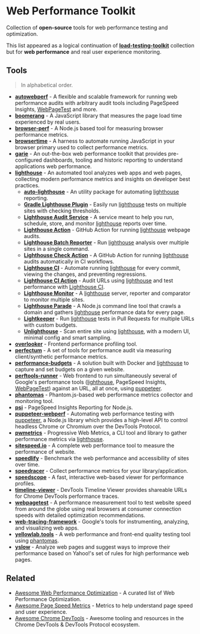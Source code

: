 # Web Performance Toolkit

Collection of __open-source__ tools for web performance testing and optimization.

This list appeared as a logical continuation of [__load-testing-toolkit__](https://github.com/aliesbelik/load-testing-toolkit) collection but for __web performance__ and real user experience monitoring.

## Tools

> In alphabetical order.

* [__autowebperf__](https://github.com/GoogleChromeLabs/AutoWebPerf) - A flexible and scalable framework for running web performance audits with arbitrary audit tools including PageSpeed Insights, [WebPageTest](https://github.com/catchpoint/WebPageTest) and more.
* [__boomerang__](https://github.com/akamai/boomerang) - A JavaScript library that measures the page load time experienced by real users.
* [__browser-perf__](https://github.com/axemclion/browser-perf) - A Node.js based tool for measuring browser performance metrics.
* [__browsertime__](https://github.com/sitespeedio/browsertime) - A harness to automate running JavaScript in your browser primary used to collect performance metrics.
* [__garie__](https://github.com/boyney123/garie) - An out-the-box web performance toolkit that provides pre-configured dashboards, tooling and historic reporting to understand applications web performance.
* [__lighthouse__](https://github.com/GoogleChrome/lighthouse) - An automated tool analyzes web apps and web pages, collecting modern performance metrics and insights on developer best practices.
  * [__auto-lighthouse__](https://github.com/TGiles/auto-lighthouse) - An utility package for automating [lighthouse](https://github.com/GoogleChrome/lighthouse) reporting.
  * [__Gradle Lighthouse Plugin__](https://github.com/wttech/gradle-lighthouse-plugin) - Easily run [lighthouse](https://github.com/GoogleChrome/lighthouse) tests on multiple sites with checking thresholds.
  * [__Lighthouse Audit Service__](https://github.com/spotify/lighthouse-audit-service) - A service meant to help you run, schedule, store, and monitor [lighthouse](https://github.com/GoogleChrome/lighthouse) reports over time.
  * [__Lighthouse Action__](https://github.com/jakejarvis/lighthouse-action) - GitHub Action for running [lighthouse](https://github.com/GoogleChrome/lighthouse) webpage audits.
  * [__Lighthouse Batch Reporter__](https://github.com/mikestead/lighthouse-batch) - Run [lighthouse](https://github.com/GoogleChrome/lighthouse) analysis over multiple sites in a single command.
  * [__Lighthouse Check Action__](https://github.com/foo-software/lighthouse-check-action) - A GitHub Action for running [lighthouse](https://github.com/GoogleChrome/lighthouse) audits automatically in CI workflows.
  * [__Lighthouse CI__](https://github.com/GoogleChrome/lighthouse-ci) - Automate running [lighthouse](https://github.com/GoogleChrome/lighthouse) for every commit, viewing the changes, and preventing regressions.
  * [__Lighthouse CI Action__](https://github.com/treosh/lighthouse-ci-action) - Audit URLs using [lighthouse](https://github.com/GoogleChrome/lighthouse) and test performance with [Lighthouse CI](https://github.com/GoogleChrome/lighthouse-ci).
  * [__Lighthouse Monitor__](https://github.com/Verivox/lighthouse-monitor) - A [lighthouse](https://github.com/GoogleChrome/lighthouse) server, reporter and comparator to monitor multiple sites.
  * [__Lighthouse Parade__](https://github.com/cloudfour/lighthouse-parade) - A Node.js command line tool that crawls a domain and gathers [lighthouse](https://github.com/GoogleChrome/lighthouse) performance data for every page.
  * [__Lightkeeper__](https://github.com/lfre/lightkeeper) - Run [lighthouse](https://github.com/GoogleChrome/lighthouse) tests in Pull Requests for multiple URLs with custom budgets.
  * [__Unlighthouse__](https://github.com/harlan-zw/unlighthouse) - Scan entire site using [lighthouse](https://github.com/GoogleChrome/lighthouse), with a modern UI, minimal config and smart sampling.
* [__overlooker__](https://github.com/overlookerjs/overlooker) - Frontend performance profiling tool.
* [__perfectum__](https://github.com/Tinkoff/perfectum) - A set of tools for performance audit via measuring client/synthetic performance metrics.
* [__performance-budgets__](https://github.com/boyney123/performance-budgets) - A solution built with Docker and [lighthouse](https://github.com/GoogleChrome/lighthouse) to capture and set budgets on a given website.
* [__perftools-runner__](https://github.com/GoogleChromeLabs/perftools-runner) - Web frontend to run simultaneously several of Google's performance tools ([lighthouse](https://github.com/GoogleChrome/lighthouse), PageSpeed Insights, [WebPageTest](https://github.com/catchpoint/WebPageTest)) against an URL, all at once, using [puppeteer](https://github.com/puppeteer/puppeteer).
* [__phantomas__](https://github.com/macbre/phantomas) - Phantom.js-based web performance metrics collector and monitoring tool.
* [__psi__](https://github.com/GoogleChromeLabs/psi) - PageSpeed Insights Reporting for Node.js.
* [__puppeteer-webperf__](https://github.com/addyosmani/puppeteer-webperf) - Automating web performance testing with [puppeteer](https://github.com/puppeteer/puppeteer), a Node.js library which provides a high-level API to control headless Chrome or Chromium over the DevTools Protocol.
* [__pwmetrics__](https://github.com/paulirish/pwmetrics) - Progressive Web Metrics, a CLI tool and library to gather performance metrics via [lighthouse](https://github.com/GoogleChrome/lighthouse).
* [__sitespeed.io__](https://github.com/sitespeedio/sitespeed.io) - A complete web performance tool to measure the performance of website.
* [__speedlify__](https://github.com/zachleat/speedlify) - Benchmark the web performance and accessibility of sites over time.
* [__speedracer__](https://github.com/speedracer/speedracer) - Collect performance metrics for your library/application.
* [__speedscope__](https://github.com/jlfwong/speedscope) - A fast, interactive web-based viewer for performance profiles.
* [__timeline-viewer__](https://github.com/ChromeDevTools/timeline-viewer) - DevTools Timeline Viewer provides shareable URLs for Chrome DevTools performance traces.
* [__webpagetest__](https://github.com/catchpoint/WebPageTest) - A performance measurement tool to test website speed from around the globe using real browsers at consumer connection speeds with detailed optimization recommendations.
* [__web-tracing-framework__](https://github.com/google/tracing-framework) - Google's tools for instrumenting, analyzing, and visualizing web apps.
* [__yellowlab.tools__](https://github.com/YellowLabTools/YellowLabTools) - A web performance and front-end quality testing tool using [phantomas](https://github.com/macbre/phantomas).
* [__yslow__](https://github.com/marcelduran/yslow) - Analyze web pages and suggest ways to improve their performance based on Yahoo!'s set of rules for high performance web pages.

## Related

* [Awesome Web Performance Optimization](https://github.com/davidsonfellipe/awesome-wpo) - A curated list of Web Performance Optimization.
* [Awesome Page Speed Metrics](https://github.com/csabapalfi/awesome-pagespeed-metrics) - Metrics to help understand page speed and user experience.
* [Awesome Chrome DevTools](https://github.com/ChromeDevTools/awesome-chrome-devtools) - Awesome tooling and resources in the Chrome DevTools & DevTools Protocol ecosystem.
